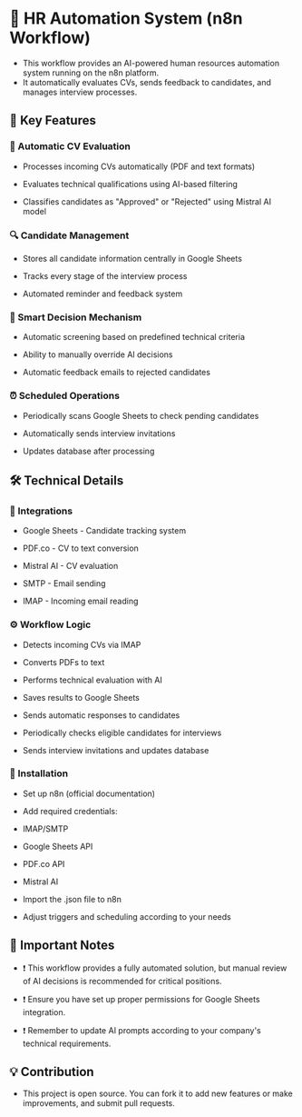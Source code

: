 # 🤖 HR Automation System (n8n Workflow)
- This workflow provides an AI-powered human resources automation system running on the n8n platform.
- It automatically evaluates CVs, sends feedback to candidates, and manages interview processes.

## 🌟 Key Features
### 📧 Automatic CV Evaluation
- Processes incoming CVs automatically (PDF and text formats)

- Evaluates technical qualifications using AI-based filtering

- Classifies candidates as "Approved" or "Rejected" using Mistral AI model

### 🔍 Candidate Management
- Stores all candidate information centrally in Google Sheets

- Tracks every stage of the interview process

- Automated reminder and feedback system

### 🤖 Smart Decision Mechanism
- Automatic screening based on predefined technical criteria

- Ability to manually override AI decisions

- Automatic feedback emails to rejected candidates

### ⏰ Scheduled Operations
- Periodically scans Google Sheets to check pending candidates

- Automatically sends interview invitations

- Updates database after processing

## 🛠 Technical Details
### 🔗 Integrations
- Google Sheets - Candidate tracking system

- PDF.co - CV to text conversion

- Mistral AI - CV evaluation

- SMTP - Email sending

- IMAP - Incoming email reading

### ⚙️ Workflow Logic
- Detects incoming CVs via IMAP

- Converts PDFs to text

- Performs technical evaluation with AI

- Saves results to Google Sheets

- Sends automatic responses to candidates

- Periodically checks eligible candidates for interviews

- Sends interview invitations and updates database

### 🚀 Installation
- Set up n8n (official documentation)

- Add required credentials:

- IMAP/SMTP

- Google Sheets API

- PDF.co API

- Mistral AI

- Import the .json file to n8n

- Adjust triggers and scheduling according to your needs

## 📌 Important Notes
- ❗ This workflow provides a fully automated solution, but manual review of AI decisions is recommended for critical positions.

- ❗ Ensure you have set up proper permissions for Google Sheets integration.

- ❗ Remember to update AI prompts according to your company's technical requirements.

## 💡 Contribution
- This project is open source. You can fork it to add new features or make improvements, and submit pull requests.